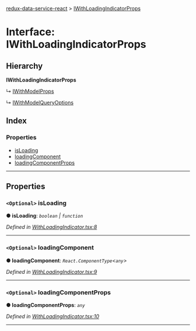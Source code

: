 [redux-data-service-react](../README.md) > [IWithLoadingIndicatorProps](../interfaces/iwithloadingindicatorprops.md)

# Interface: IWithLoadingIndicatorProps

## Hierarchy

**IWithLoadingIndicatorProps**

↳  [IWithModelProps](iwithmodelprops.md)

↳  [IWithModelQueryOptions](iwithmodelqueryoptions.md)

## Index

### Properties

* [isLoading](iwithloadingindicatorprops.md#isloading)
* [loadingComponent](iwithloadingindicatorprops.md#loadingcomponent)
* [loadingComponentProps](iwithloadingindicatorprops.md#loadingcomponentprops)

---

## Properties

<a id="isloading"></a>

### `<Optional>` isLoading

**● isLoading**: *`boolean` \| `function`*

*Defined in [WithLoadingIndicator.tsx:8](https://github.com/Rediker-Software/redux-data-service-react/blob/9905634/src/WithLoadingIndicator.tsx#L8)*

___
<a id="loadingcomponent"></a>

### `<Optional>` loadingComponent

**● loadingComponent**: *`React.ComponentType`<`any`>*

*Defined in [WithLoadingIndicator.tsx:9](https://github.com/Rediker-Software/redux-data-service-react/blob/9905634/src/WithLoadingIndicator.tsx#L9)*

___
<a id="loadingcomponentprops"></a>

### `<Optional>` loadingComponentProps

**● loadingComponentProps**: *`any`*

*Defined in [WithLoadingIndicator.tsx:10](https://github.com/Rediker-Software/redux-data-service-react/blob/9905634/src/WithLoadingIndicator.tsx#L10)*

___


